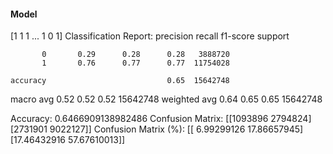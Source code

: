 #### Model
[1 1 1 ... 1 0 1]
Classification Report:
              precision    recall  f1-score   support

           0       0.29      0.28      0.28   3888720
           1       0.76      0.77      0.77  11754028

    accuracy                           0.65  15642748
   macro avg       0.52      0.52      0.52  15642748
weighted avg       0.64      0.65      0.65  15642748

Accuracy: 0.6466909138982486
Confusion Matrix:
[[1093896 2794824]
 [2731901 9022127]]
Confusion Matrix (%):
[[ 6.99299126 17.86657945]
 [17.46432916 57.67610013]]
